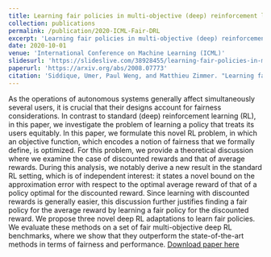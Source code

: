 ```yaml
---
title: Learning fair policies in multi-objective (deep) reinforcement learning with average and discounted rewards
collection: publications
permalink: /publication/2020-ICML-Fair-DRL
excerpt: 'Learning fair policies in multi-objective (deep) reinforcement learning with average and discounted rewards'
date: 2020-10-01
venue: 'International Conference on Machine Learning (ICML)'
slidesurl: 'https://slideslive.com/38928455/learning-fair-policies-in-multiobjective-deep-reinforcement-learning-with-average-and-discounted-rewards?ref=recommended'
paperurl: 'https://arxiv.org/abs/2008.07773'
citation: 'Siddique, Umer, Paul Weng, and Matthieu Zimmer. "Learning fair policies in multi-objective (deep) reinforcement learning with average and discounted rewards." International Conference on Machine Learning. PMLR, 2020.'
---
```


As the operations of autonomous systems generally affect simultaneously several users, it is crucial that their designs account for fairness considerations. In contrast to standard (deep) reinforcement learning (RL), in this paper, we investigate the problem of learning a policy that treats its users equitably. In this paper, we formulate this novel RL problem, in which an objective function, which encodes a notion of fairness that we formally define, is optimized. For this problem, we provide a theoretical discussion where we examine the case of discounted rewards and that of average rewards. During this analysis, we notably derive a new result in the standard RL setting, which is of independent interest: it states a novel bound on the approximation error with respect to the optimal average reward of that of a policy optimal for the discounted reward. Since learning with discounted rewards is generally easier, this discussion further justifies finding a fair policy for the average reward by learning a fair policy for the discounted reward. We propose three novel deep RL adaptations to learn fair policies. We evaluate these methods on a set of fair multi-objective deep RL benchmarks, where we show that they outperform the state-of-the-art methods in terms of fairness and performance. [Download paper here](https://arxiv.org/abs/2008.07773)